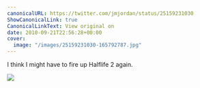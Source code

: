 ```yaml
---
canonicalURL: https://twitter.com/jmjordan/status/25159231030
ShowCanonicalLink: true
CanonicalLinkText: View original on
date: 2010-09-21T22:56:28+00:00
cover:
  image: "/images/25159231030-165792787.jpg"
---
```

I think I might have to fire up Halflife 2 again.

![](/images/25159231030-165792787.jpg)